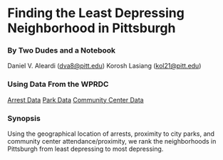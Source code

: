 # Finding the Least Depressing Neighborhood in Pittsburgh

### By Two Dudes and a Notebook
Daniel V. Aleardi (dva8@pitt.edu)
Korosh Lasiang (kol21@pitt.edu)

### Using Data From the WPRDC
[Arrest Data](https://data.wprdc.org/dataset/arrest-data)
[Park Data](https://data.wprdc.org/dataset/parks)
[Community Center Data](https://data.wprdc.org/dataset/parks)

### Synopsis
Using the geographical location of arrests, proximity to city parks, and community center attendance/proximity, we rank the neighborhoods in Pittsburgh from least depressing to most depressing.
